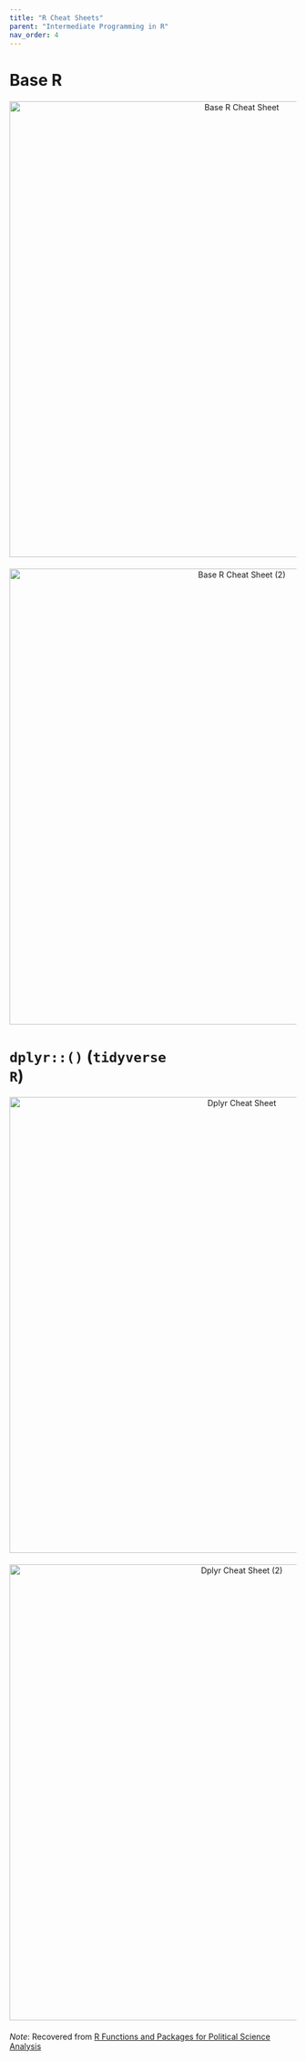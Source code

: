 ```yaml
---
title: "R Cheat Sheets"
parent: "Intermediate Programming in R"
nav_order: 4
---
```


# Base R

<div style="text-align: center; margin-bottom: 20px; margin-top: 20px;">
  <img src="{{ site.baseurl }}/assets/replication_materials/class_2/supplemental_materials/cheat_sheet_base_r_1.jpg" alt="Base R Cheat Sheet" width="800"/>
</div>

<div style="text-align: center; margin-bottom: 20px; margin-top: 20px;">
  <img src="{{ site.baseurl }}/assets/replication_materials/class_2/supplemental_materials/cheat_sheet_base_r_2.jpg" alt="Base R Cheat Sheet (2)" width="800"/>
</div>

# <code>dplyr::()</code> (<code>tidyverse R</code>)

<div style="text-align: center; margin-bottom: 20px; margin-top: 20px;">
  <img src="{{ site.baseurl }}/assets/replication_materials/class_2/supplemental_materials/cheat_sheet_base_dplyr_1.jpg" alt="Dplyr Cheat Sheet" width="800"/>
</div>

<div style="text-align: center; margin-bottom: 20px; margin-top: 20px;">
  <img src="{{ site.baseurl }}/assets/replication_materials/class_2/supplemental_materials/cheat_sheet_base_dplyr_2.jpg" alt="Dplyr Cheat Sheet (2)" width="800"/>
</div>


<i>Note</i>: Recovered from <a href="[url](https://rforpoliticalscience.com/cheat-sheets-in-r/)">R Functions and Packages for Political Science Analysis</a>
